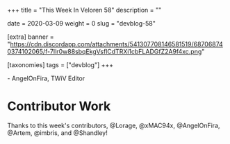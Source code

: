 +++
title = "This Week In Veloren 58"
description = ""

date = 2020-03-09
weight = 0
slug = "devblog-58"

[extra]
banner = "https://cdn.discordapp.com/attachments/541307708146581519/687068740374102065/f-7Ilr0w88sbqEkgVsflCdTRXi1cbFLADGfZ2A9f4xc.png"

[taxonomies]
tags = ["devblog"]
+++

\- AngelOnFira, TWiV Editor

# Contributor Work

Thanks to this week's contributors, @Lorage, @xMAC94x, @AngelOnFira, @Artem, @imbris, and @Shandley!
